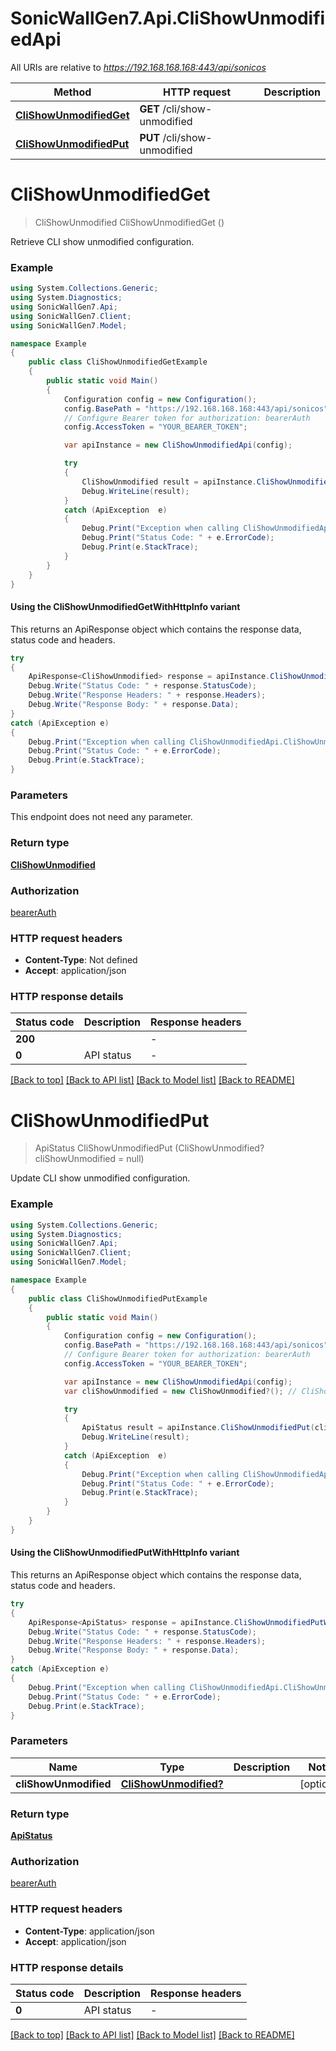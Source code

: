 # SonicWallGen7.Api.CliShowUnmodifiedApi

All URIs are relative to *https://192.168.168.168:443/api/sonicos*

| Method | HTTP request | Description |
|--------|--------------|-------------|
| [**CliShowUnmodifiedGet**](CliShowUnmodifiedApi.md#clishowunmodifiedget) | **GET** /cli/show-unmodified |  |
| [**CliShowUnmodifiedPut**](CliShowUnmodifiedApi.md#clishowunmodifiedput) | **PUT** /cli/show-unmodified |  |

<a id="clishowunmodifiedget"></a>
# **CliShowUnmodifiedGet**
> CliShowUnmodified CliShowUnmodifiedGet ()



Retrieve CLI show unmodified configuration.

### Example
```csharp
using System.Collections.Generic;
using System.Diagnostics;
using SonicWallGen7.Api;
using SonicWallGen7.Client;
using SonicWallGen7.Model;

namespace Example
{
    public class CliShowUnmodifiedGetExample
    {
        public static void Main()
        {
            Configuration config = new Configuration();
            config.BasePath = "https://192.168.168.168:443/api/sonicos";
            // Configure Bearer token for authorization: bearerAuth
            config.AccessToken = "YOUR_BEARER_TOKEN";

            var apiInstance = new CliShowUnmodifiedApi(config);

            try
            {
                CliShowUnmodified result = apiInstance.CliShowUnmodifiedGet();
                Debug.WriteLine(result);
            }
            catch (ApiException  e)
            {
                Debug.Print("Exception when calling CliShowUnmodifiedApi.CliShowUnmodifiedGet: " + e.Message);
                Debug.Print("Status Code: " + e.ErrorCode);
                Debug.Print(e.StackTrace);
            }
        }
    }
}
```

#### Using the CliShowUnmodifiedGetWithHttpInfo variant
This returns an ApiResponse object which contains the response data, status code and headers.

```csharp
try
{
    ApiResponse<CliShowUnmodified> response = apiInstance.CliShowUnmodifiedGetWithHttpInfo();
    Debug.Write("Status Code: " + response.StatusCode);
    Debug.Write("Response Headers: " + response.Headers);
    Debug.Write("Response Body: " + response.Data);
}
catch (ApiException e)
{
    Debug.Print("Exception when calling CliShowUnmodifiedApi.CliShowUnmodifiedGetWithHttpInfo: " + e.Message);
    Debug.Print("Status Code: " + e.ErrorCode);
    Debug.Print(e.StackTrace);
}
```

### Parameters
This endpoint does not need any parameter.
### Return type

[**CliShowUnmodified**](CliShowUnmodified.md)

### Authorization

[bearerAuth](../README.md#bearerAuth)

### HTTP request headers

 - **Content-Type**: Not defined
 - **Accept**: application/json


### HTTP response details
| Status code | Description | Response headers |
|-------------|-------------|------------------|
| **200** |  |  -  |
| **0** | API status |  -  |

[[Back to top]](#) [[Back to API list]](../README.md#documentation-for-api-endpoints) [[Back to Model list]](../README.md#documentation-for-models) [[Back to README]](../README.md)

<a id="clishowunmodifiedput"></a>
# **CliShowUnmodifiedPut**
> ApiStatus CliShowUnmodifiedPut (CliShowUnmodified? cliShowUnmodified = null)



Update CLI show unmodified configuration.

### Example
```csharp
using System.Collections.Generic;
using System.Diagnostics;
using SonicWallGen7.Api;
using SonicWallGen7.Client;
using SonicWallGen7.Model;

namespace Example
{
    public class CliShowUnmodifiedPutExample
    {
        public static void Main()
        {
            Configuration config = new Configuration();
            config.BasePath = "https://192.168.168.168:443/api/sonicos";
            // Configure Bearer token for authorization: bearerAuth
            config.AccessToken = "YOUR_BEARER_TOKEN";

            var apiInstance = new CliShowUnmodifiedApi(config);
            var cliShowUnmodified = new CliShowUnmodified?(); // CliShowUnmodified? |  (optional) 

            try
            {
                ApiStatus result = apiInstance.CliShowUnmodifiedPut(cliShowUnmodified);
                Debug.WriteLine(result);
            }
            catch (ApiException  e)
            {
                Debug.Print("Exception when calling CliShowUnmodifiedApi.CliShowUnmodifiedPut: " + e.Message);
                Debug.Print("Status Code: " + e.ErrorCode);
                Debug.Print(e.StackTrace);
            }
        }
    }
}
```

#### Using the CliShowUnmodifiedPutWithHttpInfo variant
This returns an ApiResponse object which contains the response data, status code and headers.

```csharp
try
{
    ApiResponse<ApiStatus> response = apiInstance.CliShowUnmodifiedPutWithHttpInfo(cliShowUnmodified);
    Debug.Write("Status Code: " + response.StatusCode);
    Debug.Write("Response Headers: " + response.Headers);
    Debug.Write("Response Body: " + response.Data);
}
catch (ApiException e)
{
    Debug.Print("Exception when calling CliShowUnmodifiedApi.CliShowUnmodifiedPutWithHttpInfo: " + e.Message);
    Debug.Print("Status Code: " + e.ErrorCode);
    Debug.Print(e.StackTrace);
}
```

### Parameters

| Name | Type | Description | Notes |
|------|------|-------------|-------|
| **cliShowUnmodified** | [**CliShowUnmodified?**](CliShowUnmodified?.md) |  | [optional]  |

### Return type

[**ApiStatus**](ApiStatus.md)

### Authorization

[bearerAuth](../README.md#bearerAuth)

### HTTP request headers

 - **Content-Type**: application/json
 - **Accept**: application/json


### HTTP response details
| Status code | Description | Response headers |
|-------------|-------------|------------------|
| **0** | API status |  -  |

[[Back to top]](#) [[Back to API list]](../README.md#documentation-for-api-endpoints) [[Back to Model list]](../README.md#documentation-for-models) [[Back to README]](../README.md)

